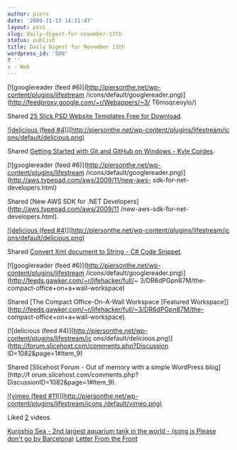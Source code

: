 ```yaml
---
author: piers
date: '2009-11-13 14:11:47'
layout: post
slug: daily-digest-for-november-13th
status: publish
title: Daily Digest for November 13th
wordpress_id: '500'
? ''
: - Web
---
```


[![googlereader (feed #6)](http://piersonthe.net/wp-content/plugins/lifestream
/icons/default/googlereader.png)](http://feedproxy.google.com/~r/Webappers/~3/
T6moqceoylo/)

Shared [25 Slick PSD Website Templates Free for
Download](http://feedproxy.google.com/~r/Webappers/~3/T6moqceoylo/).

[![delicious (feed #4)](http://piersonthe.net/wp-content/plugins/lifestream/ic
ons/default/delicious.png)](http://kylecordes.com/2008/04/30/git-windows-go/)

Shared [Getting Started with Git and GitHub on Windows - Kyle
Cordes](http://kylecordes.com/2008/04/30/git-windows-go/).

[![googlereader (feed #6)](http://piersonthe.net/wp-content/plugins/lifestream
/icons/default/googlereader.png)](http://aws.typepad.com/aws/2009/11/new-aws-
sdk-for-net-developers.html)

Shared [New AWS SDK for .NET Developers](http://aws.typepad.com/aws/2009/11
/new-aws-sdk-for-net-developers.html).

[![delicious (feed #4)](http://piersonthe.net/wp-content/plugins/lifestream/ic
ons/default/delicious.png)](http://www.daniweb.com/code/post969610.html)

Shared [Convert Xml document to String - C# Code
Snippet](http://www.daniweb.com/code/post969610.html).

[![googlereader (feed #6)](http://piersonthe.net/wp-content/plugins/lifestream
/icons/default/googlereader.png)](http://feeds.gawker.com/~r/lifehacker/full/~
3/DR6dPGpn87M/the-compact-office+on+a+wall-workspace)

Shared [The Compact Office-On-A-Wall Workspace [Featured
Workspace]](http://feeds.gawker.com/~r/lifehacker/full/~3/DR6dPGpn87M/the-
compact-office+on+a+wall-workspace).

[![delicious (feed #4)](http://piersonthe.net/wp-content/plugins/lifestream/ic
ons/default/delicious.png)](http://forum.slicehost.com/comments.php?Discussion
ID=1082&page=1#Item_9)

Shared [Slicehost Forum - Out of memory with a simple WordPress blog](http://f
orum.slicehost.com/comments.php?DiscussionID=1082&page=1#Item_9).

[![vimeo (feed #11)](http://piersonthe.net/wp-content/plugins/lifestream/icons
/default/vimeo.png)](http://www.vimeo.com/1585372)

Liked [2](void(0);) videos.

[Kuroshio Sea - 2nd largest aquarium tank in the world - (song is Please don't
go by Barcelona)](http://vimeo.com/5606758) [Letter From the
Front](http://vimeo.com/5702286)

